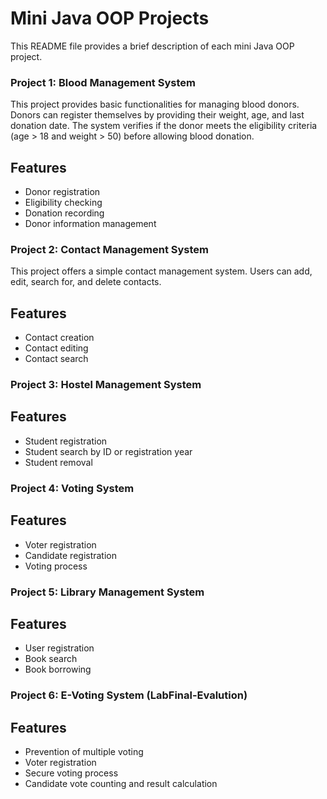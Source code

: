
# Mini Java OOP Projects
This README file provides a brief description of each mini Java OOP project.

### Project 1: Blood Management System
This project provides basic functionalities for managing blood donors. Donors can register themselves by providing their weight, age, and last donation date. The system verifies if the donor meets the eligibility criteria (age > 18 and weight > 50) before allowing blood donation.



## Features

- Donor registration
- Eligibility checking
- Donation recording
- Donor information management


### Project 2: Contact Management System
This project offers a simple contact management system. Users can add, edit, search for, and delete contacts.

## Features

- Contact creation
- Contact editing
- Contact search

### Project 3: Hostel Management System

## Features

- Student registration
- Student search by ID or registration year
- Student removal


### Project 4: Voting System

## Features

- Voter registration
- Candidate registration
- Voting process

### Project 5: Library Management System

## Features

- User registration
- Book search
- Book borrowing

### Project 6: E-Voting System (LabFinal-Evalution)

## Features

- Prevention of multiple voting
- Voter registration
- Secure voting process
- Candidate vote counting and result calculation

